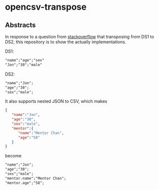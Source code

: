 # opencsv-transpose

## Abstracts

In response to a question from [stackoverflow](https://stackoverflow.com/questions/50018101/write-single-bean-rowise-per-attribute-to-csv/50021552#50021552) that transposing from DS1 to DS2, this repository is to show the actually implementations.

DS1:
```html
"name";"age";"sex"
"Jon";"30";"male"
```

DS2:
```html
"name";"Jon";
"age";"30";
"sex";"male";
```

It also supports nested JSON to CSV, which makes
```json
{
   "name":"Jon",
   "age":"30",
   "sex":"male",
   "mentor":{
      "name":"Mentor Chan",
      "age":"58"
   }
}
```
become
```html
"name";"Jon";
"age";"30";
"sex";"male";
"mentor.name";"Mentor Chan";
"mentor.age";"58";
```